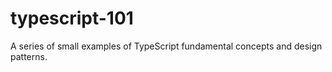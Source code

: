 # typescript-101

A series of small examples of TypeScript fundamental concepts and design patterns.

